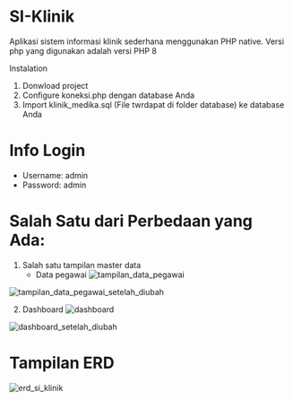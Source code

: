 # SI-Klinik
Aplikasi sistem informasi klinik sederhana menggunakan PHP native. Versi php yang digunakan adalah versi PHP 8 

Instalation
1. Donwload project
2. Configure koneksi.php dengan database Anda
3. Import klinik_medika.sql (File twrdapat di folder database) ke database Anda

# Info Login
- Username: admin
- Password: admin

# Salah Satu dari Perbedaan yang Ada:
1. Salah satu tampilan master data
   - Data pegawai
![tampilan_data_pegawai](https://github.com/afifatulilmiah/github.com-AfifatulIlmiah-PengkodeanDanPemrograman-Sistem-Informasi-Klinik/assets/167254836/303c16ea-9d2e-4edd-b2a9-3fc67712a6dd)

![tampilan_data_pegawai_setelah_diubah](https://github.com/afifatulilmiah/github.com-AfifatulIlmiah-PengkodeanDanPemrograman-Sistem-Informasi-Klinik/assets/167254836/351f2443-4a52-419a-bed0-fedaa026e1b4)
   
2. Dashboard
![dashboard](https://github.com/afifatulilmiah/github.com-AfifatulIlmiah-PengkodeanDanPemrograman-Sistem-Informasi-Klinik/assets/167254836/527751bf-dd11-4ebe-8e70-60f20f3e5aff)

![dashboard_setelah_diubah](https://github.com/afifatulilmiah/github.com-AfifatulIlmiah-PengkodeanDanPemrograman-Sistem-Informasi-Klinik/assets/167254836/971ad98f-c482-4ad9-893b-442698ef3b81)


# Tampilan ERD
![erd_si_klinik](https://github.com/afifatulilmiah/github.com-AfifatulIlmiah-PengkodeanDanPemrograman-Sistem-Informasi-Klinik/assets/167254836/45760690-a241-45f8-b819-bae1840e42ab)
